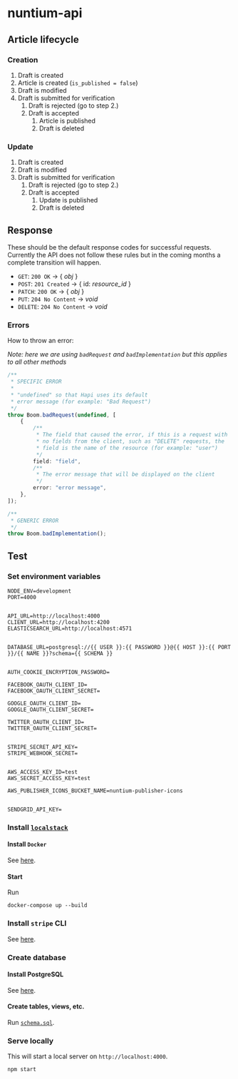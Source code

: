 # nuntium-api

## Article lifecycle

### Creation

1. Draft is created
2. Article is created (`is_published = false`)
3. Draft is modified
4. Draft is submitted for verification
    1. Draft is rejected (go to step 2.)
    2. Draft is accepted
        1. Article is published
        2. Draft is deleted

### Update

1. Draft is created
2. Draft is modified
3. Draft is submitted for verification
    1. Draft is rejected (go to step 2.)
    2. Draft is accepted
        1. Update is published
        2. Draft is deleted

## Response

These should be the default response codes for successful requests.\
Currently the API does not follow these rules but in the coming months a complete transition will happen.

- `GET`: `200 OK` -> { *obj* }
- `POST`: `201 Created` -> { id: *resource_id* }
- `PATCH`: `200 OK` -> { *obj* }
- `PUT`: `204 No Content` -> *void*
- `DELETE`: `204 No Content` -> *void*

### Errors

How to throw an error:

*Note: here we are using `badRequest` and `badImplementation` but this applies to all other methods*

```typescript
/**
 * SPECIFIC ERROR
 * 
 * "undefined" so that Hapi uses its default
 * error message (for example: "Bad Request")
 */
throw Boom.badRequest(undefined, [
    {
        /**
         * The field that caused the error, if this is a request with
         * no fields from the client, such as "DELETE" requests, the
         * field is the name of the resource (for example: "user")
         */
        field: "field",
        /**
         * The error message that will be displayed on the client
         */
        error: "error message",
    },
]);

/**
 * GENERIC ERROR
 */
throw Boom.badImplementation();
```

## Test

### Set environment variables

```
NODE_ENV=development
PORT=4000


API_URL=http://localhost:4000
CLIENT_URL=http://localhost:4200
ELASTICSEARCH_URL=http://localhost:4571


DATABASE_URL=postgresql://{{ USER }}:{{ PASSWORD }}@{{ HOST }}:{{ PORT }}/{{ NAME }}?schema={{ SCHEMA }}


AUTH_COOKIE_ENCRYPTION_PASSWORD=

FACEBOOK_OAUTH_CLIENT_ID=
FACEBOOK_OAUTH_CLIENT_SECRET=

GOOGLE_OAUTH_CLIENT_ID=
GOOGLE_OAUTH_CLIENT_SECRET=

TWITTER_OAUTH_CLIENT_ID=
TWITTER_OAUTH_CLIENT_SECRET=


STRIPE_SECRET_API_KEY=
STRIPE_WEBHOOK_SECRET=


AWS_ACCESS_KEY_ID=test
AWS_SECRET_ACCESS_KEY=test

AWS_PUBLISHER_ICONS_BUCKET_NAME=nuntium-publisher-icons


SENDGRID_API_KEY=
```

### Install [`localstack`](https://github.com/localstack/localstack)

#### Install `Docker`

See [here](https://www.docker.com/products/docker-desktop).

#### Start

Run

```
docker-compose up --build
```

### Install `stripe` CLI

See [here](https://stripe.com/docs/stripe-cli).

### Create database

#### Install PostgreSQL

See [here](https://www.postgresql.org/download/).

#### Create tables, views, etc.

Run [`schema.sql`](schema.sql).

### Serve locally

This will start a local server on `http://localhost:4000`.

```
npm start
```

[nuntium]: https://github.com/nuntium-space/nuntium

